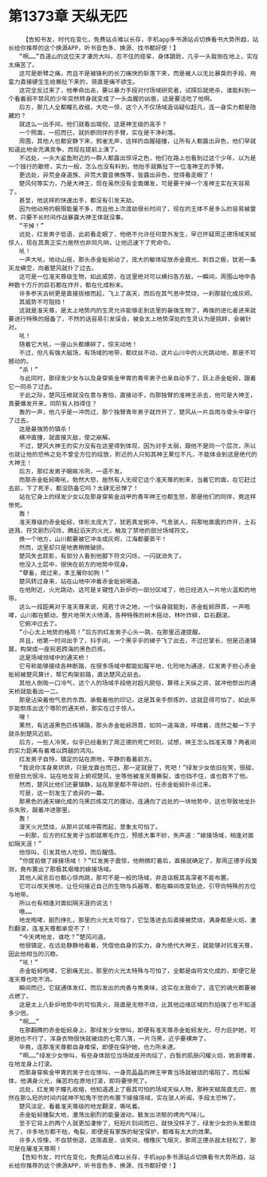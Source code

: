 # 第1373章 天纵无匹
        【告知书友，时代在变化，免费站点难以长存，手机app多书源站点切换看书大势所趋，站长给你推荐的这个换源APP，听书音色多、换源、找书都好使！】
       “啊……”百道山的这位天才凄厉大叫，忍不住的痉挛，身体踉跄，几乎一头栽倒在地上，实在太痛苦了。
       这可是断臂之痛，而且不是被锋利的长刀痛快的斩落下来，而是被人以无比暴戾的手段，用蛮力直接硬生生给撕扯下来的，简直是痛不欲生。
       这完全反过来了，他奉命出击，要以暴力手段对付场域研究者，试探后就绝杀，谁能料到一个看着弱不禁风的少年突然转身就变成了一头血腥的凶兽，这是要活吃了他啊。
       后方，那几人全都瞳孔收缩，大吃一惊，这个人不仅场域造诣疑似超凡，连一身实力都是隐藏的？
       就这么一出手间，他们就看出端倪，这是神王级的高手？
       一个照面，一招而已，就折断同伴的手臂，实在是干净利落。
       周围，其他人也都安静下来，鸦雀无声，这样的血腥碰撞，让所有人都露出异色，他们早就知道此地会充满竞争，而现在提前上演了。
       不远处，一头大鲨鱼附近的一群人都露出惊讶之色，他们在路上也看到过这个少年，以为是一个独行的散修，实力一般，怎么也没有料到，他抬手就撕扯下一位准神王的手臂。
       更远处，异荒金身道族、异荒大雷音佛族等，皆露出异色，觉得看走眼了！
       楚风何等实力，乃是大神王，现在虽然没有全面爆发，可是要干掉一个准神王实在天容易了。
       甚至，他这样的快速出手，都没有引发天劫。
       因为他动用的极限能量不多，而且他上次渡劫很长时间了，现在的王体不是多么的容易被雷劈，只要不长时间作战暴露大神王体就没事。
       “干掉！”
       远处，红发男子低语，此前看走眼了，他绝不允许任何意外发生，早已怀疑周正德场域天赋惊人，现在其真正实力居然也非同凡响，让他迅速下了死命令。
       吼！
       一声大吼，地动山摇，那头赤金蚯蚓动了，庞大的躯体绽放赤金霞光，刺目之极，犹若一条天龙横空，向着楚风就扑了过去。
       这可是一位准天尊级生物，如此威势，在这里绝对可以横扫各方敌，一瞬间，周围山地中各种数十万斤的巨石都在炸开，都在化成粉末。
       许多参天古树更是直接拔根而起，飞上了高天，而后在其气息中焚烧，一刹那就化成灰烬。
       其威势不可阻挡！
       这就是准天尊，是太上地势内的生灵允许能够走到这里的最强生物了，再强的进化者进来就要进行特殊的报备了，不然的话容易引发误会，被会太上地势深处的生灵认为是挑衅，会被针对。
       吼！
       随着它大吼，一座山头都爆碎了，惊天动地！
       不过，但凡有强大磁场，有场域的地带，都纹丝不动，这片山川中的火光跳动地，那是不可撼动的。
       “杀！”
       与此同时，那绿发少女与以及身穿紫金甲胄的青年男子也亲自动手了，跃上赤金蚯蚓，跟着它一同杀了过去。
       于此之际，楚风压根就没在意与害怕，直接动手，向那独臂的准神王杀去，他可是大神王，真要爆发开来，同阶有人挡得住？
       轰的一声，他几乎是一冲而过，那个独臂青年男子就炸开了，楚风从一片血雨与骨头中穿行了过去。
       这是最强势的镇杀！
       横冲直撞，就直接灭敌，使之崩解。
       不过，楚风大神王的实力没有在这里得到体现，因为对手太弱，跟他不是同一个层次，所以也就让他的恐怖之处不曾全方位的绽放，附近的人只知其神王果位不凡，不能体会到这是绝代的大神王！
       后方，那红发男子眼眸冷冽，一语不发。
       而那赤金蚯蚓嘶吼，勃然大怒，居然有人无视它这个准天尊的到来，当着它的面，在它赶过去前，下了死手，都没防备它吗？太肆无忌惮了！
       站在它身上的绿发少女以及那身穿紫金战甲的青年神王也都生怒，那是他们的同伴，竟这样惨死。
       轰！
       准天尊级的赤金蚯蚓，体形太庞大了，犹若真龙俯冲，气息骇人，将那地面震的炸开，土石迸溅，符文剧烈闪烁，腾起滔天的火光，触及了禁地的部分场域符文。
       换一个地方，山川都要被它冲击成灰烬，江海都要蒸干！
       然而，这里却只是地表稍微破损。
       楚风失去踪影，有部分人看到他脚下符文闪烁，一闪就消失了。
       他没入土层中，很快在前方的地势中现身。
       “孽畜，爬过来，本王屠你如狗！”
       楚风转过身来，站在山地中冲着赤金蚯蚓喝道。
       在他附近，火光跳动，这可是关键性八卦炉的一部分区域了，他已经进入一片地火温和的地带。
       这么一段距离对于准天尊来说，宛若寸许之地，一个纵身就能到，赤金蚯蚓昂首，一声咆哮，山川都在颤动，整片地带大火喷涌，各种特殊的树木摇动，林叶炸碎，巨石翻滚。
       它俯冲过去了。
       “小心太上地势的格局！”后方的红发男子心头一跳，在那里迅速提醒。
       并且，他第一时间出手了，抖手间，一个黑乎乎的梯子飞了出去，不过巴掌长，但是迅速铺展，构架成一座宛若跨海的黑色匹练。
       这是场域领域中的通天桥！
       它号称能够接续各种断路，在很多场域中都能如履平地，化险地为通途，红发男子担心赤金蚯蚓被楚风算计，帮它构架前路，直达楚风近前去。
       其他人倒吸一口冷气，这个人的场域手段绝对超凡脱俗，算得上天纵之资，就冲他祭出的通天桥就能看出一二。
       那是沾染着他气息的东西，承载着他的印记，这是其亲手祭炼的，这就显得可怕了，如此年岁能祭炼出这个等阶的通天桥，那实在过于惊人。
       嗖！
       果然，有这道黑色匹练铺路，那头赤金蚯蚓昂首，如同一道海浪，呼啸着，庞然之躯一下子就杀到楚风近前。
       后方，一些人冷笑，似乎已经看到了周正德的死亡时刻，试想，神王怎么挡准天尊？两者间的实力距离有着难以跨越的鸿沟。
       红发男子自恃，镇定的站在原地，平静的看着前方。
       “我说你浑身臭烘烘，只是龙粪台而已，那一定就是了，死吧！”绿发少女依旧在笑，很甜，但是目光很冷，站在地龙背上俯视楚风，坐等他被准天尊撕裂，谁也挡不住，谁也救不了他。
       然而，楚风比他们还要镇静，站在那里都不带动的，任赤金蚯蚓扑杀过来。
       可是，这一刻发生了诡异的一幕。
       那黑色的通天梯化成的乌黑匹练突兀的摆动，连通向了远处的一块地势中，这也导致地龙扑杀失败，跟着冲进那里。
       轰！
       漫天火光焚烧，从那片区域冲霄而起，景象太可怕了。
       一刹那，后方的红发男子当即就寒毛炸立，预感大事不妙，失声道：“嫁接场域，相逢对面如隔天涯！”
       他惊叫，引发其他人吃惊，而后醒悟。
       “你提前做了嫁接场域！？”红发男子震惊，他稍微盯着后，直接就确定了，那周正德手段莫测，竟布置出了那极其艰难的嫁接场域。
       其他人闻言后也都心惊肉跳，那可不是一般的场域，非造诣极其高深者不能布置。
       它可以改天换地，让任何接近自己的生物与兵器等，都在瞬间改变轨迹，引导向特殊的方位与地带。
       所以也有相逢对面如隔天涯的说法！
       嗷……
       地龙咆哮，剧烈挣扎，那里的火光太可怕了，它坠落进去后直接被焚烧，满身都是火焰，激烈翻滚，连准天尊都承受不了！
       “今天烤地龙，谁吃？”楚风问道。
       他很镇定，在远处静静地看着，凭借他自身的实力，身为绝代大神王，就能够对抗准天尊，因此他相当的沉稳。
       “吼！”
       赤金蚯蚓咆哮，它剧痛无比，那里的火光太特殊与可怕了，全都是由符文化成的，即便它是准天尊也吃不消。
       瞬间而已，它就通体发红，而后发出的肉香与焦臭味，这实在太致命了，连它的魂光都要被点燃了。
       这是太上八卦炉地势中的可怕真火，简直是无物不烧，比其他边缘区域的烈焰强了也不知道多少倍。
       “啊……”
       在那翻腾的赤金蚯蚓身上，那绿发少女惨叫，即便有准天尊赤金蚯蚓发光，尽力庇护她，可是她也不行了，浑身衣物很快就被烧的七零八落，一片乌黑，近乎要裸奔了。
       毕竟，连那准天尊都自身难保，即便在保护她，也力所未逮。
       “啊……”绿发少女惨叫，有些身体部位当场就皮开肉绽了，白皙的肌肤闪耀火焰，她哀嚎着，在地龙身上打滚。
       而那身穿紫金甲胄的男子也在惨叫，一身亮晶晶的神王甲胄当场就被烧的塌陷了，而后解体，他满身火光，痛苦的在原地打滚，即将要惨死了。
       远处，红发男子瞳孔收缩，他知道遇上了极其可怕的场域天纵人物，那种天赋简直无匹，居然在那么短的时间内就神不知鬼不觉的布置下嫁接场域，实在骇人听闻，手段太恐怖了。
       楚风淡定，看着准天尊级的地龙翻滚，嘶吼着。
       赤金蚯蚓撞裂大地，激荡出剧烈的能量波动，散发出浓郁的烤肉气味儿。
       至于它背上的两个人就更加凄惨了，短短片刻间而已，就快没样子了，绿发少女的头发都烧光了，许多地方都干枯，龟裂，即便是有家族的秘宝保护，都难有太大的效果。
       许多人惊悚，不自禁倒退，这简直是，谈笑间，樯橹灰飞烟灭，那周正德杀敌太轻松了，那可是在屠准天尊啊！
       【告知书友，时代在变化，免费站点难以长存，手机app多书源站点切换看书大势所趋，站长给你推荐的这个换源APP，听书音色多、换源、找书都好使！】